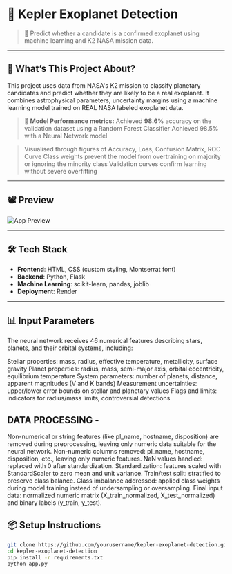 # 🌌 Kepler Exoplanet Detection

> 🚀 Predict whether a candidate is a confirmed exoplanet using machine learning and K2 NASA mission data.

---

## 🧠 What’s This Project About?

This project uses data from NASA's K2 mission to classify planetary candidates and predict whether they are likely to be a real exoplanet. 
It combines astrophysical parameters, uncertainty margins using a machine learning model trained on REAL NASA labeled exoplanet data.

> 🎯 **Model Performance metrics:**
> Achieved **98.6%** accuracy on the validation dataset using a Random Forest Classifier
> Achieved 98.5% with a Neural Network model

> Visualised through figures of Accuracy, Loss, Confusion Matrix, ROC Curve
> Class weights prevent the model from overtraining on majority or ignoring the minority class
> Validation curves confirm learning without severe overfitting

---


## 📽️ Preview

![App Preview](./Screenshot%202025-06-03%20233238.png)

---

## 🛠️ Tech Stack

- **Frontend**: HTML, CSS (custom styling, Montserrat font)
- **Backend**: Python, Flask
- **Machine Learning**: scikit-learn, pandas, joblib
- **Deployment**: Render

---

## 📊 Input Parameters

The neural network receives 46 numerical features describing stars, planets, and their orbital systems, including:

Stellar properties: mass, radius, effective temperature, metallicity, surface gravity
Planet properties: radius, mass, semi-major axis, orbital eccentricity, equilibrium temperature
System parameters: number of planets, distance, apparent magnitudes (V and K bands)
Measurement uncertainties: upper/lower error bounds on stellar and planetary values
Flags and limits: indicators for radius/mass limits, controversial detections


## DATA PROCESSING - 
Non-numerical or string features (like pl_name, hostname, disposition) are removed during preprocessing, leaving only numeric data suitable for the neural network.
Non-numeric columns removed: pl_name, hostname, disposition, etc., leaving only numeric features.
NaN values handled: replaced with 0 after standardization.
Standardization: features scaled with StandardScaler to zero mean and unit variance.
Train/test split: stratified to preserve class balance.
Class imbalance addressed: applied class weights during model training instead of undersampling or oversampling.
Final input data: normalized numeric matrix (X_train_normalized, X_test_normalized) and binary labels (y_train, y_test).


## 📦 Setup Instructions

```bash
git clone https://github.com/yourusername/kepler-exoplanet-detection.git
cd kepler-exoplanet-detection
pip install -r requirements.txt
python app.py
